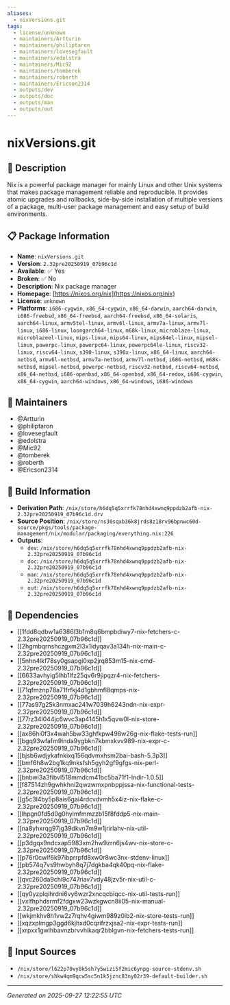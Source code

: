 ```yaml
---
aliases:
  - nixVersions.git
tags:
  - license/unknown
  - maintainers/Artturin
  - maintainers/philiptaron
  - maintainers/lovesegfault
  - maintainers/edolstra
  - maintainers/Mic92
  - maintainers/tomberek
  - maintainers/roberth
  - maintainers/Ericson2314
  - outputs/dev
  - outputs/doc
  - outputs/man
  - outputs/out
---
```


# nixVersions.git

## 📝 Description

Nix is a powerful package manager for mainly Linux and other Unix systems that
makes package management reliable and reproducible. It provides atomic
upgrades and rollbacks, side-by-side installation of multiple versions of
a package, multi-user package management and easy setup of build
environments.


## 📋 Package Information

- **Name**: `nixVersions.git`
- **Version**: `2.32pre20250919_07b96c1d`
- **Available**: ✅ Yes
- **Broken**: ✅ No
- **Description**: Nix package manager
- **Homepage**: [https://nixos.org/nix](https://nixos.org/nix)
- **License**: `unknown`
- **Platforms**: `i686-cygwin`, `x86_64-cygwin`, `x86_64-darwin`, `aarch64-darwin`, `i686-freebsd`, `x86_64-freebsd`, `aarch64-freebsd`, `x86_64-solaris`, `aarch64-linux`, `armv5tel-linux`, `armv6l-linux`, `armv7a-linux`, `armv7l-linux`, `i686-linux`, `loongarch64-linux`, `m68k-linux`, `microblaze-linux`, `microblazeel-linux`, `mips-linux`, `mips64-linux`, `mips64el-linux`, `mipsel-linux`, `powerpc-linux`, `powerpc64-linux`, `powerpc64le-linux`, `riscv32-linux`, `riscv64-linux`, `s390-linux`, `s390x-linux`, `x86_64-linux`, `aarch64-netbsd`, `armv6l-netbsd`, `armv7a-netbsd`, `armv7l-netbsd`, `i686-netbsd`, `m68k-netbsd`, `mipsel-netbsd`, `powerpc-netbsd`, `riscv32-netbsd`, `riscv64-netbsd`, `x86_64-netbsd`, `i686-openbsd`, `x86_64-openbsd`, `x86_64-redox`, `i686-cygwin`, `x86_64-cygwin`, `aarch64-windows`, `x86_64-windows`, `i686-windows`
## 👥 Maintainers

- @Artturin
- @philiptaron
- @lovesegfault
- @edolstra
- @Mic92
- @tomberek
- @roberth
- @Ericson2314


## 🔧 Build Information

- **Derivation Path**: `/nix/store/h6dq5q5xrrfk78nhd4xwnq9ppdzb2afb-nix-2.32pre20250919_07b96c1d.drv`
- **Source Position**: `/nix/store/ns30sqxb36k8jrds8z18rv96bpnwc60d-source/pkgs/tools/package-management/nix/modular/packaging/everything.nix:226`
- **Outputs**:
  - `dev`:  `/nix/store/h6dq5q5xrrfk78nhd4xwnq9ppdzb2afb-nix-2.32pre20250919_07b96c1d`
  - `doc`:  `/nix/store/h6dq5q5xrrfk78nhd4xwnq9ppdzb2afb-nix-2.32pre20250919_07b96c1d`
  - `man`:  `/nix/store/h6dq5q5xrrfk78nhd4xwnq9ppdzb2afb-nix-2.32pre20250919_07b96c1d`
  - `out`:  `/nix/store/h6dq5q5xrrfk78nhd4xwnq9ppdzb2afb-nix-2.32pre20250919_07b96c1d`

## 🔗 Dependencies

- [[1fdd8qdbw1a6386l3b1m8q6bmpbdiwy7-nix-fetchers-c-2.32pre20250919_07b96c1d]]
- [[2hgmbqrnshczgxm2l3x1idyqav3a134h-nix-main-c-2.32pre20250919_07b96c1d]]
- [[5nhn4lkf78sy0gsapgi0xp2jrq853m15-nix-cmd-2.32pre20250919_07b96c1d]]
- [[6633avhyig5lhb1lfz25qv6r9jipqzr4-nix-fetchers-2.32pre20250919_07b96c1d]]
- [[71qfmznp78a71frfkj4d1gbhmfl8qmps-nix-2.32pre20250919_07b96c1d]]
- [[77as97g25k3nmxac241w7039h6243ndn-nix-expr-2.32pre20250919_07b96c1d]]
- [[77rz34l044jc6wvc3ap4145h1x5qvw0l-nix-store-2.32pre20250919_07b96c1d]]
- [[ax86hi0f3x4wah5bw33ghfkpw498w26g-nix-flake-tests-run]]
- [[bgq93wfafm9inda9ygbkn7kbmxkvv989-nix-expr-c-2.32pre20250919_07b96c1d]]
- [[bjsb6wdjykafnkixq156qdvmxhsm2bai-bash-5.3p3]]
- [[bmf6h8w2bg1kq9nksfsh5gyh2gf9gfgs-nix-perl-2.32pre20250919_07b96c1d]]
- [[bnbwi3a3fibvl518mmdcm41bc5ba71f1-lndir-1.0.5]]
- [[f87514zh9gwhkhni2qwzwmxpnbppjssa-nix-functional-tests-2.32pre20250919_07b96c1d]]
- [[g5c3l4by5p8ais6gai4rdcvdvmh5x4iz-nix-flake-c-2.32pre20250919_07b96c1d]]
- [[lhpgn0fd5d0g0hyimfmmzzb15f8fddp5-nix-main-2.32pre20250919_07b96c1d]]
- [[na8yhxrqg97jg39dkvn7m9w1jrirlahv-nix-util-2.32pre20250919_07b96c1d]]
- [[p3dgqx9ndcxap5983xm2hw9zrn6js4wv-nix-store-c-2.32pre20250919_07b96c1d]]
- [[p76r0cwlf6k97ibprrpfd8xw0r8wc3nx-stdenv-linux]]
- [[pb574q7vs9hwbyh8q7j7dgkba4qk40pq-nix-flake-2.32pre20250919_07b96c1d]]
- [[qvc260da9chi9c747riav7vdy48jzv5r-nix-util-c-2.32pre20250919_07b96c1d]]
- [[qy0yzplqihrdni6vy6wzr2xncqcbiqcc-nix-util-tests-run]]
- [[vxlfhphdsrmf2fdgxw23wzkgwcn8ii05-nix-manual-2.32pre20250919_07b96c1d]]
- [[wkjmkhv8h1vw2z7rqhv4giwm989z0ib2-nix-store-tests-run]]
- [[xqzxplmgp3ggd6kjhxd0cqrifrzxjsa2-nix-expr-tests-run]]
- [[xrpxx1gwlhbavnzbrvvhikaqr2bblgvn-nix-fetchers-tests-run]]

## 📁 Input Sources

- `/nix/store/l622p70vy8k5sh7y5wizi5f2mic6ynpg-source-stdenv.sh`
- `/nix/store/shkw4qm9qcw5sc5n1k5jznc83ny02r39-default-builder.sh`

---
*Generated on 2025-09-27 12:22:55 UTC*
